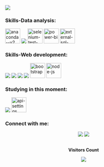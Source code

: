 
<div>
  <img src="https://i.postimg.cc/138j2Ycw/C-pia-de-Dani-Martine.gif"></img>
</div>
<h3>Skills-Data analysis:</h3>
<div align="start">
<img width="48" height="48" src="https://img.icons8.com/fluency/48/anaconda--v2.png" alt="anaconda--v2"/>
<img src="https://i.postimg.cc/J46vzB1N/intellij-pycharm-macos-bigsur-icon-190055.png"></img>
<img width="48" height="48" src="https://img.icons8.com/stickers/48/selenium-test-automation.png" alt="selenium-test-automation"/>
<img width="48" height="48" src="https://img.icons8.com/color/48/power-bi.png" alt="power-bi"/>
<img width="48" height="48" src="https://img.icons8.com/external-flat-juicy-fish/48/external-sql-coding-and-development-flat-flat-juicy-fish.png" alt="external-sql-coding-and-development-flat-flat-juicy-fish"/>
</div>
 <h3>Skills-Web development:</h3>
 <div align="start">
 <img src="https://img.icons8.com/color/48/null/visual-studio-code-2019.png"/>
 <img src="https://img.icons8.com/color/48/000000/html-5--v1.png"/>
 <img src="https://img.icons8.com/color/48/000000/css3.png"/>
 <img src="https://img.icons8.com/color/48/000000/javascript--v1.png"/> 
 <img width="48" height="48" src="https://img.icons8.com/color/48/bootstrap.png" alt="bootstrap"/>
 <img width="48" height="48" src="https://img.icons8.com/fluency/48/node-js.png" alt="node-js"/>
 </div>
 <h3>Studying in this moment:</h3>
 <div>
 <img src="https://img.icons8.com/ios-filled/50/228BE6/c-plus-plus-logo.png"/>
 <img width="48" height="48" src="https://img.icons8.com/color/48/api-settings.png" alt="api-settings"/>
 </div>
 <h3>Connect with me:</h3>
 <div align="center">
 <a href = "mailto:lucasdvini01@gmail.com"><img src="https://img.shields.io/badge/-Gmail-%23333?style=for-the-badge&logo=gmail&logoColor=white" target="_blank"></a>
 <a href="https://www.linkedin.com/in/lucas-vinicius-ds/" target="_blank"><img src="https://img.shields.io/badge/-LinkedIn-%230077B5?style=for-the-badge&logo=linkedin&logoColor=white" target="_blank"></a>
 </div>
<footer>
<div align="center">
<br><p align="centre"><b>Visitors Count</b></p>  
<p align="center"><img align="center" src="https://profile-counter.glitch.me/{Lvinidevs}/count.svg" /></p> 
<br>
</div>
</footer>
